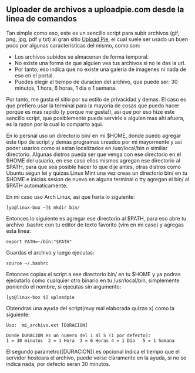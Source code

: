 Uploader de archivos a uploadpie.com desde la linea de comandos
---------------------------------------------------------------

Tan simple como eso, este es un sencillo script para subir archivos
(gif, png, jpg, pdf y txt) al gran sitio [Upload Pie](http://uploadpie.com/),
el cual suele ser usado un buen poco por algunas caracteristicas del
mismo, como son:
+ Los archivos subidos se almacenan de forma temporal.
+ No existe una forma de que alguien vea tus archivos si no le das la url.
+ Por tanto, eso indica que no existe una galeria de imagenes ni nada de eso en el portal.
+ Puedes elegir el tiempo de duracion del archivo, que puede ser: 30 minutos, 1 hora, 6 horas,
1 dia o 1 semana.

Por tanto, me gusta el sitio por su estilo de privacidad y demas. El caso es que
prefiero usar la terminal para la mayoria de cosas que puedo hacer porque es mas
rapido (y porque me gusta!), asi que por eso hize este sencillo script, que posiblemente
pueda servirle a alguien mas ahi afuera, es la razon por la cual lo comparto aqui.

En lo persnal uso un directorio bin/ en mi $HOME, donde puedo agregar este tipo de script
y demas programas creados por mi mayormente y asi poder usarlos como si estan localizados
en /usr/local/bin o similiar directorio. Algunas distros pueda ser que venga con ese directorio
en el $HOME del usuario, en ese caso ellos mismos agregan ese directorio al $PATH, para que 
sea posible hacer lo que dije antes, otras distros como Ubuntu segun lei y quizas Linux Mint
una vez creas un directorio bin/ en tu $HOME e inicias sesion de nuevo en alguna terminal
o tty agregan el bin/ al $PATH automaticamente.

En mi caso uso Arch Linux, asi que haria lo siguiente:

	[yo@linux-box ~]$ mkdir bin/
	
Entonces lo siguiente es agregar ese directorio al $PATH, para eso abre tu archivo .bashrc
con tu editor de texto favorito (vim en mi caso) y agregas esta linea:

	export PATH=~/bin:"$PATH"

Guardas el archivo y luego ejecutas:

	source ~/.bashrc

Entonces copias el script a ese directorio bin/ en tu $HOME y ya podras ejecutarlo como
 cualquier otro binario en tu /usr/local/bin, simplemente poniendo el nombre, si ejecutas
sin argumento:

	[yo@linux-box $] uploadpie

Obtendras una ayuda del script(muy mal elaborada quizas x) como la siguiente:

	Uso:  mi_archivo.ext [DURACION]

	Donde DURACION es un numero del 1 al 5 (1 por defecto):
	1 = 30 minutos	2 = 1 Hora	3 = 6 Horas	4 = 1 Día	5 = 1 Semana

El segundo parametro([DURACION]) es opcional indica el tiempo que el servidor hosteara el archivo,
puede verse claramente en la ayuda, si no se indica nada, por defecto seran 30 minutos.


